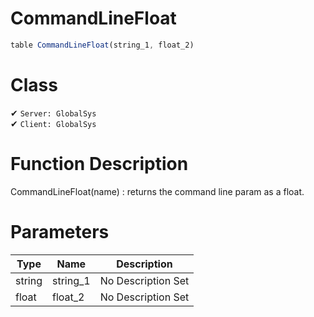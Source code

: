 # CommandLineFloat
```js	
table CommandLineFloat(string_1, float_2)
```
# Class
✔ `Server: GlobalSys`  
✔ `Client: GlobalSys`  

# Function Description
CommandLineFloat(name) : returns the command line param as a float.
# Parameters
Type|Name|Description
--|--|--
string|string_1|No Description Set
float|float_2|No Description Set
